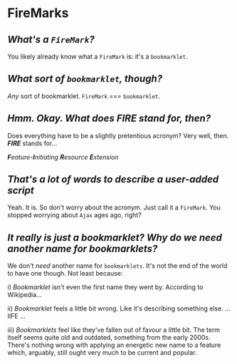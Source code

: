 # FireMarks

## *What's a `FireMark`?*
You likely already know what a `FireMark` is: it's a `bookmarklet`.

## *What sort of `bookmarklet`, though?*
*Any* sort of bookmarklet. `FireMark` === `bookmarklet`.

## *Hmm. Okay. What does* ***FIRE*** *stand for, then?*
Does everything have to be a slightly pretentious acronym? Very well, then. ***FIRE*** stands for...

***F**eature-**I**nitiating **R**esource **E**xtension*

## *That's a lot of words to describe a user-added script*
Yeah. It is. So don't worry about the acronym. Just call it a `FireMark`. You stopped worrying about `Ajax` ages ago, right?

## *It really is just a bookmarklet? Why do we need another name for bookmarklets?*
We don't *need* another name for `bookmarklets`. It's not the end of the world to have one though. Not least because:

  i) *Bookmarklet* isn't even the first name they went by. According to Wikipedia...
  
  ii) *Bookmarklet* feels a little bit wrong. Like it's describing something else. ... IIFE ...
  
  iii) *Bookmarklets* feel like they've fallen out of favour a little bit. The term itself seems quite old and outdated, something from the early 2000s. There's nothing wrong with applying an energetic new name to a feature which, arguably, still ought very much to be current and popular.

